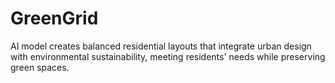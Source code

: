 # GreenGrid
AI model creates balanced residential layouts that integrate urban design with environmental sustainability, meeting residents' needs while preserving green spaces.
